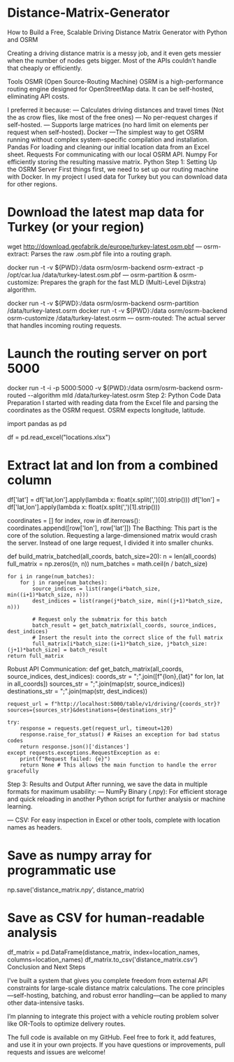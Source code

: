 # Distance-Matrix-Generator
How to Build a Free, Scalable Driving Distance Matrix Generator with Python and OSRM

Creating a driving distance matrix is a messy job, and it even gets messier when the number of nodes gets bigger. Most of the APIs couldn’t handle that cheaply or efficiently.

Tools
OSMR (Open Source-Routing Machine)
OSRM is a high-performance routing engine designed for OpenStreetMap data. It can be self-hosted, eliminating API costs.

I preferred it because:
— Calculates driving distances and travel times (Not the as crow flies, like most of the free ones)
— No per-request charges if self-hosted.
— Supports large matrices (no hard limit on elements per request when self-hosted).
Docker
—The simplest way to get OSRM running without complex system-specific compilation and installation.
Pandas
For loading and cleaning our initial location data from an Excel sheet.
Requests
For communicating with our local OSRM API.
Numpy
For efficiently storing the resulting massive matrix.
Python
Step 1: Setting Up the OSRM Server
First things first, we need to set up our routing machine with Docker. In my project I used data for Turkey but you can download data for other regions.

# Download the latest map data for Turkey (or your region)
wget http://download.geofabrik.de/europe/turkey-latest.osm.pbf
— osrm-extract: Parses the raw .osm.pbf file into a routing graph.

docker run -t -v ${PWD}:/data osrm/osrm-backend osrm-extract -p /opt/car.lua /data/turkey-latest.osm.pbf
— osrm-partition & osrm-customize: Prepares the graph for the fast MLD (Multi-Level Dijkstra) algorithm.

docker run -t -v ${PWD}:/data osrm/osrm-backend osrm-partition /data/turkey-latest.osrm
docker run -t -v ${PWD}:/data osrm/osrm-backend osrm-customize /data/turkey-latest.osrm
— osrm-routed: The actual server that handles incoming routing requests.

# Launch the routing server on port 5000
docker run -t -i -p 5000:5000 -v ${PWD}:/data osrm/osrm-backend osrm-routed --algorithm mld /data/turkey-latest.osrm
Step 2: Python Code
Data Preparation
I started with reading data from the Excel file and parsing the coordinates as the OSRM request. OSRM expects longitude, latitude.

import pandas as pd

df = pd.read_excel("locations.xlsx")
# Extract lat and lon from a combined column
df['lat'] = df['lat,lon'].apply(lambda x: float(x.split(',')[0].strip()))
df['lon'] = df['lat,lon'].apply(lambda x: float(x.split(',')[1].strip()))

coordinates = []
for index, row in df.iterrows():
    coordinates.append([row['lon'], row['lat']])
The Bacthing:
This part is the core of the solution. Requesting a large-dimensioned matrix would crash the server. Instead of one large request, I divided it into smaller chunks.

def build_matrix_batched(all_coords, batch_size=20):
    n = len(all_coords)
    full_matrix = np.zeros((n, n))
    num_batches = math.ceil(n / batch_size)
    
    for i in range(num_batches):
        for j in range(num_batches):
            source_indices = list(range(i*batch_size, min((i+1)*batch_size, n)))
            dest_indices = list(range(j*batch_size, min((j+1)*batch_size, n)))
            
            # Request only the submatrix for this batch
            batch_result = get_batch_matrix(all_coords, source_indices, dest_indices)
            # Insert the result into the correct slice of the full matrix
            full_matrix[i*batch_size:(i+1)*batch_size, j*batch_size:(j+1)*batch_size] = batch_result
    return full_matrix
Robust API Communication:
def get_batch_matrix(all_coords, source_indices, dest_indices):
    coords_str = ";".join([f"{lon},{lat}" for lon, lat in all_coords])
    sources_str = ";".join(map(str, source_indices))
    destinations_str = ";".join(map(str, dest_indices))
    
    request_url = f"http://localhost:5000/table/v1/driving/{coords_str}?sources={sources_str}&destinations={destinations_str}"
    
    try:
        response = requests.get(request_url, timeout=120)
        response.raise_for_status() # Raises an exception for bad status codes
        return response.json()['distances']
    except requests.exceptions.RequestException as e:
        print(f"Request failed: {e}")
        return None # This allows the main function to handle the error gracefully
Step 3: Results and Output
After running, we save the data in multiple formats for maximum usability:
— NumPy Binary (.npy): For efficient storage and quick reloading in another Python script for further analysis or machine learning.

— CSV: For easy inspection in Excel or other tools, complete with location names as headers.

# Save as numpy array for programmatic use
np.save('distance_matrix.npy', distance_matrix)

# Save as CSV for human-readable analysis
df_matrix = pd.DataFrame(distance_matrix, index=location_names, columns=location_names)
df_matrix.to_csv('distance_matrix.csv')
Conclusion and Next Steps

I’ve built a system that gives you complete freedom from external API constraints for large-scale distance matrix calculations. The core principles—self-hosting, batching, and robust error handling—can be applied to many other data-intensive tasks.

I’m planning to integrate this project with a vehicle routing problem solver like OR-Tools to optimize delivery routes.

The full code is available on my GitHub. Feel free to fork it, add features, and use it in your own projects. If you have questions or improvements, pull requests and issues are welcome!

